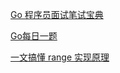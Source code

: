 [Go 程序员面试笔试宝典](https://golang.design/go-questions/map/principal/)

[Go每日一题](https://studygolang.com/interview/question)

[一文搞懂 range 实现原理](https://cloud.tencent.com/developer/article/1876243)
